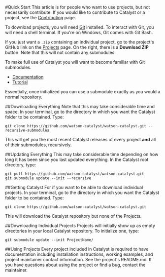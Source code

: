 #Quick Start
This article is for people who want to use projects, but not necessarily contribute. If you would like to contribute to Catalyst or a project, see the [Contributing](Contributing.md) page.

To download projects, you will need [Git](https://git-scm.com/downloads) installed. To interact with Git, you will need a shell terminal. If you're on Windows, Git comes with Git Bash.

If you just want a `.zip` containing an individual project, go to the project's GitHub link on the [Projects](Projects.md) page. On the right, there is a **Download ZIP** button. Note that this will not contain any submodules.

To make full use of Catalyst you will want to become familiar with Git submodules.
- [Documentation](http://git-scm.com/docs/git-submodule)
- [Tutorial](https://git-scm.com/book/en/v2/Git-Tools-Submodules)

Essentially, once initialized you can use a submodule exactly as you would a normal repository.

##Downloading Everything
Note that this may take considerable time and space. In your terminal, go to the directory in which you want the Catalyst folder to be contained. Type:
```
git clone https://github.com/watson-catalyst/watson-catalyst.git --recursive-submodules
```
This will get you the most recent Catalyst releases of every project **and** all of their submodules, recursively.

##Updating Everything
This may take considerable time depending on how long it has been since you last updated everything. In the Catalyst root directory, type:
```
git pull https://github.com/watson-catalyst/watson-catalyst.git
git submodule update --init --recursive
```

##Getting Catalyst
For if you want to be able to download individual projects. In your terminal, go to the directory in which you want the Catalyst folder to be contained. Type:
```
git clone https://github.com/watson-catalyst/watson-catalyst.git
```
This will download the Catalyst repository but none of the Projects. 

##Downloading Individual Projects
Projects will initially show up as empty directories in your local Catalyst repository. To initialize one, type:
```
git submodule update --init ProjectName/
```

##Using Projects
Every project included in Catalyst is required to have documentation including installation instructions, working examples, and project maintainer contact information. See the project's README.md. If you have questions about using the project or find a bug, contact the maintainer.